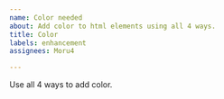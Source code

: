 ```yaml
---
name: Color needed
about: Add color to html elements using all 4 ways.
title: Color
labels: enhancement
assignees: Moru4

---
```


Use all 4 ways to add color.
